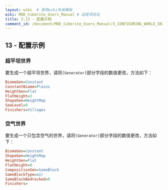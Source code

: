 ```yaml
---
layout: wiki  # 使用wiki布局模板
wiki: MDD_Cuberite_Users_Manual # 这是项目名
title: 3.13 - 配置示例
comment_id: /document/MDD_Cuberite_Users_Manual/3_CONFIGURING_WORLD_INI/
---
```

## 13 - 配置示例

### 超平坦世界

要生成一个超平坦世界，请将`[Generator]`部分字段的数值更改，方法如下：

``` ini
BiomeGen=Constant
ConstantBiome=Plains
HeightGen=Flat
FlatHeight=3
ShapeGen=HeightMap
SeaLevel=0
Finishers=Villages
```

### 空气世界

要生成一个只包含空气的世界，请将`[Generator]`部分字段的数值更改，方法如下：

``` ini
BiomeGen=Constant
ShapeGen=HeightMap
HeightGen=Flat
FlatHeight=0
CompositionGen=SameBlock
SameBlockType=air
SameBlockBedrocked=0
Finishers=
```
